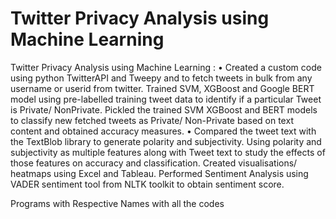# Twitter Privacy Analysis using Machine Learning

Twitter Privacy Analysis using Machine Learning : • Created a custom code using python TwitterAPI and Tweepy and to fetch tweets in bulk from any username or userid from twitter. Trained SVM, XGBoost and Google BERT model using pre-labelled training tweet data to identify if a particular Tweet is Private/ NonPrivate. Pickled the trained SVM XGBoost and BERT models to classify new fetched tweets as Private/ Non-Private based on text content and obtained accuracy measures. • Compared the tweet text with the TextBlob library to generate polarity and subjectivity. Using polarity and subjectivity as multiple features along with Tweet text to study the effects of those features on accuracy and classification. Created visualisations/ heatmaps using Excel and Tableau. Performed Sentiment Analysis using VADER sentiment tool from NLTK toolkit to obtain sentiment score. 

Programs with Respective Names with all the codes 
